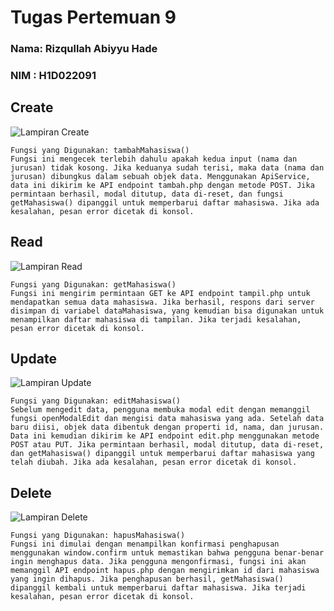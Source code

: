 # Tugas Pertemuan 9 

### Nama: Rizqullah Abiyyu Hade
### NIM : H1D022091

## Create 
![Lampiran Create](Create.png)
    
    Fungsi yang Digunakan: tambahMahasiswa()
    Fungsi ini mengecek terlebih dahulu apakah kedua input (nama dan jurusan) tidak kosong. Jika keduanya sudah terisi, maka data (nama dan jurusan) dibungkus dalam sebuah objek data. Menggunakan ApiService, data ini dikirim ke API endpoint tambah.php dengan metode POST. Jika permintaan berhasil, modal ditutup, data di-reset, dan fungsi getMahasiswa() dipanggil untuk memperbarui daftar mahasiswa. Jika ada kesalahan, pesan error dicetak di konsol.

## Read
![Lampiran Read](Read.png)

    Fungsi yang Digunakan: getMahasiswa()
    Fungsi ini mengirim permintaan GET ke API endpoint tampil.php untuk mendapatkan semua data mahasiswa. Jika berhasil, respons dari server disimpan di variabel dataMahasiswa, yang kemudian bisa digunakan untuk menampilkan daftar mahasiswa di tampilan. Jika terjadi kesalahan, pesan error dicetak di konsol.

## Update
![Lampiran Update](Update.png)

    Fungsi yang Digunakan: editMahasiswa()
    Sebelum mengedit data, pengguna membuka modal edit dengan memanggil fungsi openModalEdit dan mengisi data mahasiswa yang ada. Setelah data baru diisi, objek data dibentuk dengan properti id, nama, dan jurusan. Data ini kemudian dikirim ke API endpoint edit.php menggunakan metode POST atau PUT. Jika permintaan berhasil, modal ditutup, data di-reset, dan getMahasiswa() dipanggil untuk memperbarui daftar mahasiswa yang telah diubah. Jika ada kesalahan, pesan error dicetak di konsol.

## Delete
![Lampiran Delete](Delete.png)

    Fungsi yang Digunakan: hapusMahasiswa()
    Fungsi ini dimulai dengan menampilkan konfirmasi penghapusan menggunakan window.confirm untuk memastikan bahwa pengguna benar-benar ingin menghapus data. Jika pengguna mengonfirmasi, fungsi ini akan memanggil API endpoint hapus.php dengan mengirimkan id dari mahasiswa yang ingin dihapus. Jika penghapusan berhasil, getMahasiswa() dipanggil kembali untuk memperbarui daftar mahasiswa. Jika terjadi kesalahan, pesan error dicetak di konsol.